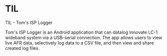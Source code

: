 # TIL
TIL - Tom's ISP Logger

Tom's ISP Logger is an Android application that can datalog Innovate LC-1
wideband system via a USB-serial connection. The app allows users to view
live AFR data, selectively log data to a CSV file, and then view and share
created log files.
